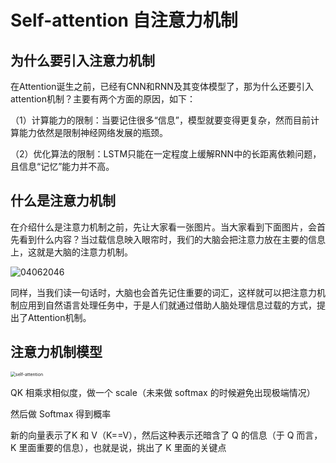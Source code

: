 # Self-attention 自注意力机制

## 为什么要引入注意力机制

在Attention诞生之前，已经有CNN和RNN及其变体模型了，那为什么还要引入attention机制？主要有两个方面的原因，如下：

（1）计算能力的限制：当要记住很多“信息”，模型就要变得更复杂，然而目前计算能力依然是限制神经网络发展的瓶颈。

（2）优化算法的限制：LSTM只能在一定程度上缓解RNN中的长距离依赖问题，且信息“记忆”能力并不高。

## 什么是注意力机制

在介绍什么是注意力机制之前，先让大家看一张图片。当大家看到下面图片，会首先看到什么内容？当过载信息映入眼帘时，我们的大脑会把注意力放在主要的信息上，这就是大脑的注意力机制。

![04062046](images/04062046.jpg)


同样，当我们读一句话时，大脑也会首先记住重要的词汇，这样就可以把注意力机制应用到自然语言处理任务中，于是人们就通过借助人脑处理信息过载的方式，提出了Attention机制。

## 注意力机制模型

<img src="image/self-attention.jpg" alt="self-attention" style="zoom:50%;" />

QK 相乘求相似度，做一个 scale（未来做 softmax 的时候避免出现极端情况）

然后做 Softmax 得到概率

新的向量表示了K 和 V（K==V），然后这种表示还暗含了 Q 的信息（于 Q 而言，K 里面重要的信息），也就是说，挑出了 K 里面的关键点